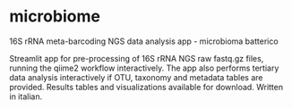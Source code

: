 # microbiome
16S rRNA meta-barcoding NGS data analysis app - microbioma batterico

Streamlit app for pre-processing of 16S rRNA NGS raw fastq.gz files, running the qiime2 workflow interactively. 
The app also performs tertiary data analysis interactively if OTU, taxonomy and metadata tables are provided. 
Results tables and visualizations available for download. 
Written in italian.
